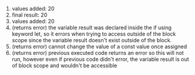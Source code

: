 1. values added: 20
2. final result: 20
3. values added: 20
4. (returns error) the variable result was declared inside the if using keyword let, so it errors when trying to access outside of the block scope since the variable result doesn't exist outside of the block.
5. (returns error) cannot change the value of a const value once assigned
6. (returns error) previous executed code returns an error so this will not run, however even if previous code didn't error, the variable result is out of block scope and wouldn't be accessible